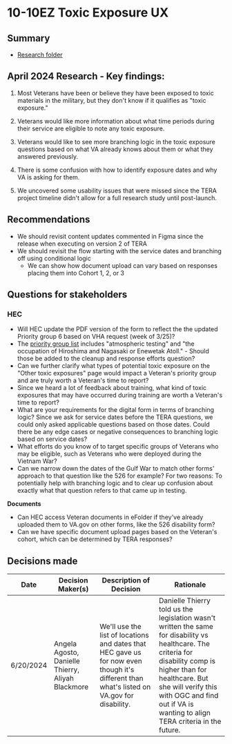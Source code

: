# 10-10EZ Toxic Exposure UX 

## Summary
- [Research folder](https://github.com/department-of-veterans-affairs/va.gov-team/tree/master/products/health-care/application/va-application/research/2024-04-ToxicExposure-UsabilityStudy)
  
## April 2024 Research - Key findings:

1. Most Veterans have been or believe they have been exposed to toxic materials in the military, but they don't know if it qualifies as "toxic exposure."

2. Veterans would like more information about what time periods during their service are eligible to note any toxic exposure.

3. Veterans would like to see more branching logic in the toxic exposure questions based on what VA already knows about them or what they answered previously.

4. There is some confusion with how to identify exposure dates and why VA is asking for them.

5. We uncovered some usability issues that were missed since the TERA project timeline didn't allow for a full research study until post-launch.

## Recommendations

- We should revisit content updates commented in Figma since the release when executing on version 2 of TERA
- We should revisit the flow starting with the service dates and branching off using conditional logic
  - We can show how document upload can vary based on responses placing them into Cohort 1, 2, or 3

## Questions for stakeholders

### HEC
- Will HEC update the PDF version of the form to reflect the the updated Priority group 6 based on VHA request (week of 3/25)?
- The [priority group list](https://www.va.gov/health-care/eligibility/priority-groups/) includes "atmospheric testing" and "the occupation of Hiroshima and Nagasaki or Enewetak Atoll." - Should those be added to the cleanup and response efforts question?
- Can we further clarify what types of potential toxic exposure on the "Other toxic exposures" page would impact a Veteran's priority group and are truly worth a Veteran's time to report?
- Since we heard a lot of feedback about training, what kind of toxic exposures that may have occurred during training are worth a Veteran's time to report?
- What are your requirements for the digital form in terms of branching logic? Since we ask for service dates before the TERA questions, we could only asked applicable questions based on those dates. Could there be any edge cases or negative consequences to branching logic based on service dates?
- What efforts do you know of to target specific groups of Veterans who may be eligible, such as Veterans who were deployed during the Vietnam War?
- Can we narrow down the dates of the Gulf War to match other forms' approach to that question like the 526 for example? For two reasons: To potentially help with branching logic and to clear up confusion about exactly what that question refers to that came up in testing.

**Documents**

- Can HEC access Veteran documents in eFolder if they've already uploaded them to VA.gov on other forms, like the 526 disability form?
- Can we have specific document upload pages based on the Veteran's cohort, which can be determined by TERA responses?

## Decisions made

| Date | Decision Maker(s) | Description of Decision | Rationale |
|------|-------------------|-------------------------|-----------|
| 6/20/2024 | Angela Agosto, Danielle Thierry, Aliyah Blackmore | We'll use the list of locations and dates that HEC gave us for now even though it's different than what's listed on VA.gov for disability. | Danielle Thierry told us the legislation wasn't written the same for disability vs healthcare. The criteria for disability comp is higher than for healthcare. But she will verify this with OGC and find out if VA is wanting to align TERA criteria in the future. |
